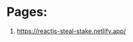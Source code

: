 <h1>
    Pages:
</h1>
<ol>
    <li>
        <a href="https://reactjs-steal-stake.netlify.app/">https://reactjs-steal-stake.netlify.app/</a>
    </li>
</ol>